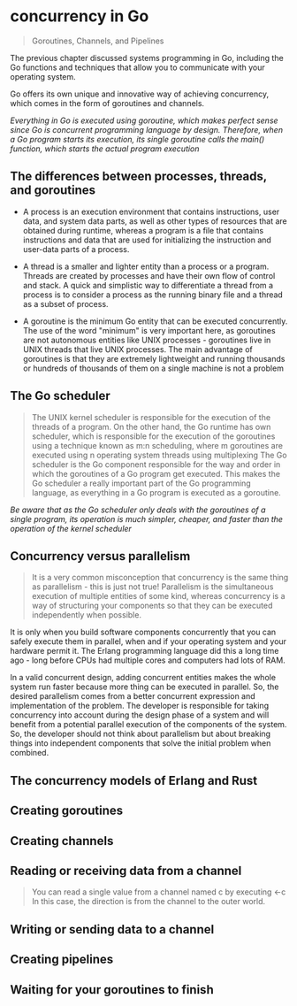 # concurrency in Go
> Goroutines, Channels, and Pipelines

The previous chapter discussed systems programming in Go, including the Go functions and techniques that allow you to
communicate with your operating system.

Go offers its own unique and innovative way of achieving concurrency, which
comes in the form of goroutines and channels.

*Everything in Go is executed using goroutine, which makes perfect sense
since Go is concurrent programming language by design. Therefore, when a Go
program starts its execution, its single goroutine calls the main() function,
which starts the actual program execution*

## The differences between processes, threads, and goroutines
- A process is an execution environment that contains instructions, user data, and
system data parts, as well as other types of resources that are obtained during
runtime, whereas a program is a file that contains instructions and data that
are used for initializing the instruction and user-data parts of a process.

- A thread is a smaller and lighter entity than a process or a program.
Threads are created by processes and have their own flow of control and stack.
A quick and simplistic way to differentiate a thread from a process is to
consider a process as the running binary file and a thread as a subset of process.

- A goroutine is the minimum Go entity that can be executed concurrently. The
use of the word "minimum" is very important here, as goroutines are not autonomous
entities like UNIX processes - goroutines live in UNIX threads that live
UNIX processes. The main advantage of goroutines is that they are extremely
lightweight and running thousands or hundreds of thousands of them on a single
machine is not a problem

## The Go scheduler
> The UNIX kernel scheduler is responsible for the execution of the threads of
a program. On the other hand, the Go runtime has own scheduler, which is responsible
for the execution of the goroutines using a technique known as m:n scheduling,
where m goroutines are executed using n operating system threads using multiplexing
The Go scheduler is the Go component responsible for the way and order in which
the goroutines of a Go program get executed. This makes the Go scheduler a really
important part of the Go programming language, as everything in a Go program
is executed as a goroutine.

*Be aware that as the Go scheduler only deals with the goroutines of a single
program, its operation is much simpler, cheaper, and faster than the operation
of the kernel scheduler*

## Concurrency versus parallelism
> It is a very common misconception that concurrency is the same thing as parallelism - this is just not true! Parallelism is the simultaneous execution of multiple entities
of some kind, whereas concurrency is a way of structuring your components so that they
can be executed independently when possible.

It is only when you build software components concurrently that you can safely execute
them in parallel, when and if your operating system and your hardware permit it. The Erlang
programming language did this a long time ago - long before CPUs had multiple cores
and computers had lots of RAM.

In a valid concurrent design, adding concurrent entities makes the whole system run faster
because more thing can be executed in parallel. So, the desired parallelism comes from a better
concurrent expression and implementation of the problem. The developer is responsible for
taking concurrency into account during the design phase of a system and will benefit from
a potential parallel execution of the components of the system. So, the developer should
not think about parallelism but about breaking things into independent components that
solve the initial problem when combined.

## The concurrency models of Erlang and Rust

## Creating goroutines

## Creating channels

## Reading or receiving data from a channel
>You can read a single value from a channel named c by executing <-c
In this case, the direction is from the channel to the outer world.


## Writing or sending data to a channel

## Creating pipelines

## Waiting for your goroutines to finish